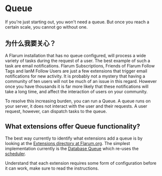 # Queue

If you're just starting out, you won't need a queue. But once you reach a certain scale, you cannot go without one.

## 为什么我要关心？

A Flarum installation that has no queue configured, will process a wide variety of tasks during the request of a user. The best example of such a task are email notifications. Flarum Subscriptions, Friends of Flarum Follow Tags and IanM Follow Users are just a few extensions that trigger email notifications for new activity. It is probably not a mystery that having a community of ten users will not be much of an issue in this regard. However once you have thousands it is far more likely that these notifications will take a long time, and affect the interaction of users on your community.

To resolve this increasing burden, you can run a Queue. A queue runs on your server, it does not interact with the user and their requests. A user request, however, can dispatch tasks to the queue.

## What extensions offer Queue functionality?

The best way currently to identify what extensions add a queue is by looking at the [Extensions directory at Flarum.org](https://flarum.org/extensions?tableSearch=queue). The simplest implementation currently is the [Database Queue](https://flarum.org/extension/blomstra/database-queue) which re-uses the [scheduler](scheduler.md).

Understand that each extension requires some form of configuration before it can work, make sure to read the instructions.
